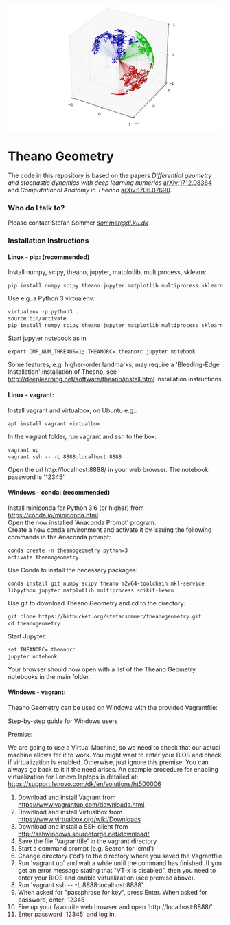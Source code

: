 ![](logo/stocso31s.jpg)

# Theano Geometry #

The code in this repository is based on the papers *Differential geometry and stochastic dynamics with deep learning numerics* [arXiv:1712.08364](https://arxiv.org/abs/1712.08364) and *Computational Anatomy in Theano* [arXiv:1706.07690](https://arxiv.org/abs/1706.07690).

### Who do I talk to? ###

Please contact Stefan Sommer *sommer@di.ku.dk*

### Installation Instructions ###

#### Linux - pip: (recommended)
Install numpy, scipy, theano, jupyter, matplotlib, multiprocess, sklearn:
```
pip install numpy scipy theano jupyter matplotlib multiprocess sklearn
```
Use e.g. a Python 3 virtualenv:
```
virtualenv -p python3 .
source bin/activate
pip install numpy scipy theano jupyter matplotlib multiprocess sklearn
```
Start jupyter notebook as in
```
export OMP_NUM_THREADS=1; THEANORC=.theanorc jupyter notebook
```

Some features, e.g. higher-order landmarks, may require a 'Bleeding-Edge Installation' installation of Theano, see http://deeplearning.net/software/theano/install.html installation instructions.

#### Linux - vagrant:
Install vagrant and virtualbox, on Ubuntu e.g.:
```
apt install vagrant virtualbox
```
In the vagrant folder, run vagrant and ssh to the box:
```
vagrant up
vagrant ssh -- -L 8888:localhost:8888
```
Open the url http://localhost:8888/ in your web browser. The notebook password is '12345'

#### Windows - conda: (recommended)
Install miniconda for Python 3.6 (or higher) from https://conda.io/miniconda.html  
Open the now installed 'Anaconda Prompt' program.  
Create a new conda environment and activate it by issuing the following commands in the Anaconda prompt:
```
conda create -n theanogeometry python=3
activate theanogeometry
```
Use Conda to install the necessary packages:
```
conda install git numpy scipy theano m2w64-toolchain mkl-service libpython jupyter matplotlib multiprocess scikit-learn
```
Use git to download Theano Geometry and cd to the directory:
```
git clone https://bitbucket.org/stefansommer/theanogeometry.git
cd theanogeometry
```
Start Jupyter:
```
set THEANORC=.theanorc 
jupyter notebook
```
Your browser should now open with a list of the Theano Geometry notebooks in the main folder.

#### Windows - vagrant:
Theano Geometry can be used on Windows with the provided Vagrantfile:

Step-by-step guide for Windows users

Premise:

We are going to use a Virtual Machine, so we need to check that our actual machine allows for it to work. You might want to enter your BIOS and check if virtualization is enabled. Otherwise, just ignore this premise. You can always go back to it if the need arises.
An example procedure for enabling virtualization for Lenovo laptops is detailed at: https://support.lenovo.com/dk/en/solutions/ht500006

1. Download and install Vagrant from https://www.vagrantup.com/downloads.html		
1. Download and install Virtualbox from https://www.virtualbox.org/wiki/Downloads
1. Download and install a SSH client from http://sshwindows.sourceforge.net/download/		
1. Save the file 'Vagrantfile' in the vagrant directory
1. Start a command prompt (e.g. Search for 'cmd')						
1. Change directory ('cd') to the directory where you saved the Vagrantfile						
1. Run 'vagrant up' and wait a while until the command has finished. If you get an error message stating that "VT-x is disabled", then you need to enter your BIOS and enable virtualization (see premise above).
1. Run 'vagrant ssh -- -L 8888:localhost:8888'. 
1. When asked for "passphrase for key", press Enter. When asked for password, enter: 12345
1. Fire up your favourite web browser and open 'http://localhost:8888/'
1. Enter password '12345' and log in.
